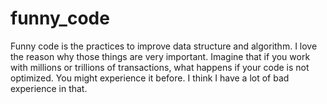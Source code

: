# funny_code
Funny code is the practices to improve data structure and algorithm. I love the reason why those things are very important. Imagine that if you work with millions or trillions of transactions, what happens if your code is not optimized. You might experience it before. I think I have a lot of bad experience in that.
